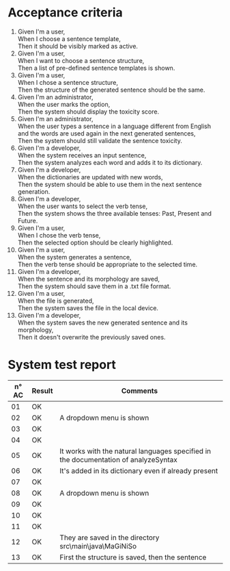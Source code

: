 # Acceptance criteria
1. Given I'm a user,  
   When I choose a sentence template,  
   Then it should be visibly marked as active.
2. Given I'm a user,  
   When I want to choose a sentence structure,  
   Then a list of pre-defined sentence templates is shown.
3. Given I'm a user,  
   When I chose a sentence structure,  
   Then the structure of the generated sentence should be the same.
4. Given I'm an administrator,  
   When the user marks the option,  
   Then the system should display the toxicity score.
5. Given I'm an administrator,  
   When the user types a sentence in a language different from English  
   and the words are used again in the next generated sentences,  
   Then the system should still validate the sentence toxicity.
6. Given I'm a developer,  
   When the system receives an input sentence,  
   Then the system analyzes each word and adds it to its dictionary.
7. Given I'm a developer,  
   When the dictionaries are updated with new words,  
   Then the system should be able to use them in the next sentence generation.
8. Given I'm a developer,  
   When the user wants to select the verb tense,  
   Then the system shows the three available tenses: Past, Present and Future.
9. Given I'm a user,  
   When I chose the verb tense,  
   Then the selected option should be clearly highlighted.
10. Given I'm a user,  
    When the system generates a sentence,  
    Then the verb tense should be appropriate to the selected time.
11. Given I'm a developer,  
    When the sentence and its morphology are saved,  
    Then the system should save them in a .txt file format.
12. Given I'm a user,  
    When the file is generated,  
    Then the system saves the file in the local device.
13. Given I'm a developer,  
    When the system saves the new generated sentence and its morphology,  
    Then it doesn't overwrite the previously saved ones.
# System test report 
| n° AC |  Result | Comments | 
|-------|---------|----------|
|   01  |   OK    |
|   02  |   OK    | A dropdown menu is shown |
|   03  |   OK    |
|   04  |   OK    |
|   05  |   OK    | It works with the natural languages specified in the documentation of analyzeSyntax |
|   06  |   OK    | It's added in its dictionary even if already present |
|   07  |   OK    |
|   08  |   OK    | A dropdown menu is shown |
|   09  |   OK    |
|   10  |   OK    |
|   11  |   OK    |
|   12  |   OK    | They are saved in the directory src\main\java\MaGiNiSo |
|   13  |   OK    | First the structure is saved, then the sentence |
